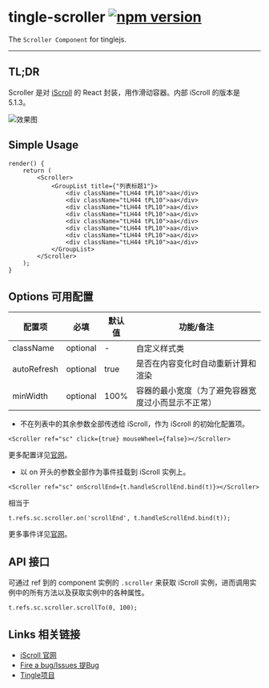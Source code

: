 # tingle-scroller [![npm version](https://badge.fury.io/js/tingle-scroller.svg)](http://badge.fury.io/js/tingle-scroller)

The `Scroller Component` for tinglejs.

---

## TL;DR

Scroller 是对 [iScroll](http://iscrolljs.com/) 的 React 封装，用作滑动容器。内部 iScroll 的版本是 5.1.3。

![效果图](https://img.alicdn.com/tps/TB1UcRFJpXXXXavXXXXXXXXXXXX-321-483.png)

## Simple Usage

```
render() {
    return (
        <Scroller>
            <GroupList title={"列表标题1"}>
                <div className="tLH44 tPL10">aa</div>
                <div className="tLH44 tPL10">aa</div>
                <div className="tLH44 tPL10">aa</div>
                <div className="tLH44 tPL10">aa</div>
                <div className="tLH44 tPL10">aa</div>
                <div className="tLH44 tPL10">aa</div>
                <div className="tLH44 tPL10">aa</div>
                <div className="tLH44 tPL10">aa</div>
            </GroupList>
        </Scroller>
    );
}
```

## Options 可用配置

| 配置项 | 必填 | 默认值 | 功能/备注 |
|---|----|---|----|
|className|optional|-|自定义样式类|
|autoRefresh|optional|true|是否在内容变化时自动重新计算和渲染|
|minWidth|optional|100%|容器的最小宽度（为了避免容器宽度过小而显示不正常）|

- 不在列表中的其余参数全部传透给 iScroll，作为 iScroll 的初始化配置项。

```
<Scroller ref="sc" click={true} mouseWheel={false}></Scroller>
```

更多配置详见[官网](http://iscrolljs.com/#configuring)。

- 以 on 开头的参数全部作为事件挂载到 iScroll 实例上。

```
<Scroller ref="sc" onScrollEnd={t.handleScrollEnd.bind(t)}></Scroller>
```

相当于

```
t.refs.sc.scroller.on('scrollEnd', t.handleScrollEnd.bind(t));
```

更多事件详见[官网](http://iscrolljs.com/#custom-events)。

## API 接口

可通过 ref 到的 component 实例的 `.scroller` 来获取 iScroll 实例，进而调用实例中的所有方法以及获取实例中的各种属性。

```
t.refs.sc.scroller.scrollTo(0, 100);
```

## Links 相关链接

- [iScroll 官网](http://iscrolljs.com/)
- [Fire a bug/Issues 提Bug](https://github.com/tinglejs/tingle-scroller/issues)
- [Tingle项目](https://github.com/tinglejs/generator-tingle)